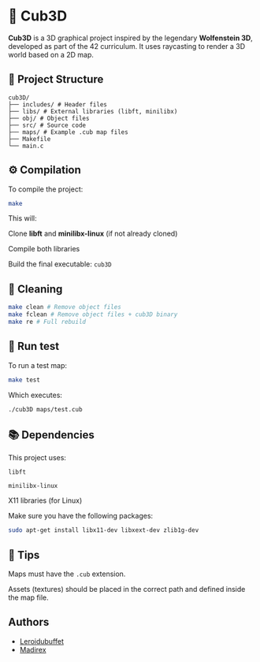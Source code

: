 # 🧱 Cub3D

**Cub3D** is a 3D graphical project inspired by the legendary **Wolfenstein 3D**, developed as part of the 42 curriculum. It uses raycasting to render a 3D world based on a 2D map.

## 📁 Project Structure

```
cub3D/
├── includes/ # Header files
├── libs/ # External libraries (libft, minilibx)
├── obj/ # Object files
├── src/ # Source code
├── maps/ # Example .cub map files
├── Makefile
└── main.c
```

## ⚙️ Compilation

To compile the project:

```bash
make
```

This will:

  Clone **libft** and **minilibx-linux** (if not already cloned)

  Compile both libraries

  Build the final executable: `cub3D`

## 🧹 Cleaning

```bash
make clean # Remove object files
make fclean # Remove object files + cub3D binary
make re # Full rebuild
```

## 🧪 Run test

To run a test map:

```bash
make test
```

Which executes:

```bash
./cub3D maps/test.cub
```

## 📚 Dependencies

This project uses:

  `libft`

  `minilibx-linux`

  X11 libraries (for Linux)

Make sure you have the following packages:

```bash
sudo apt-get install libx11-dev libxext-dev zlib1g-dev
```

## 🧠 Tips

  Maps must have the `.cub` extension.

  Assets (textures) should be placed in the correct path and defined inside the map file.

## Authors

- [Leroidubuffet](https://github.com/leroidubuffet/)
- [Madirex](https://github.com/madirex/)

